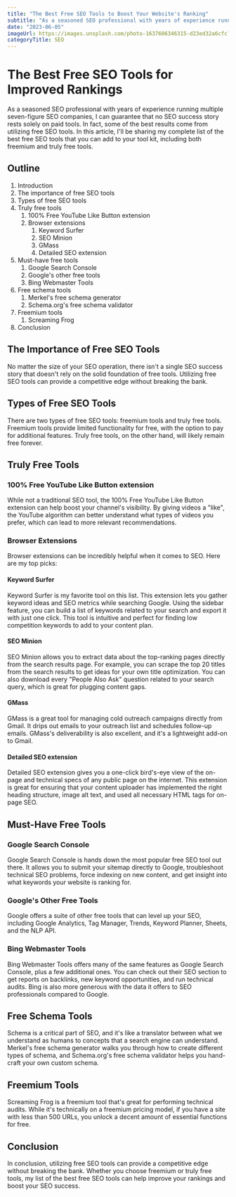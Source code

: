 ```yaml
---
title: "The Best Free SEO Tools to Boost Your Website's Ranking"
subtitle: "As a seasoned SEO professional with years of experience running multiple seven-figure SEO companies, I can guarantee that no SEO success story rests solely on paid tools. In fact, some of the best results come from utilizing free SEO tools. In this article, I'll be sharing my complete list of the best free SEO tools that you can add to your tool kit, including both freemium and truly free tools. "
date: "2023-06-05"
imageUrl: https://images.unsplash.com/photo-1637606346315-d23ed32a6cfc?ixlib=rb-4.0.3&ixid=M3wxMjA3fDB8MHxwaG90by1wYWdlfHx8fGVufDB8fHx8fA%3D%3D&auto=format&fit=crop&w=1770&q=80
categoryTitle: SEO
---
```


# The Best Free SEO Tools for Improved Rankings

As a seasoned SEO professional with years of experience running multiple seven-figure SEO companies, I can guarantee that no SEO success story rests solely on paid tools. In fact, some of the best results come from utilizing free SEO tools. In this article, I'll be sharing my complete list of the best free SEO tools that you can add to your tool kit, including both freemium and truly free tools.

## Outline

1. Introduction
2. The importance of free SEO tools
3. Types of free SEO tools
4. Truly free tools
    1. 100% Free YouTube Like Button extension
    2. Browser extensions
        1. Keyword Surfer
        2. SEO Minion
        3. GMass
        4. Detailed SEO extension
5. Must-have free tools
    1. Google Search Console
    2. Google's other free tools
    3. Bing Webmaster Tools
6. Free schema tools
    1. Merkel's free schema generator
    2. Schema.org's free schema validator
7. Freemium tools
    1. Screaming Frog
8. Conclusion

## The Importance of Free SEO Tools

No matter the size of your SEO operation, there isn't a single SEO success story that doesn't rely on the solid foundation of free tools. Utilizing free SEO tools can provide a competitive edge without breaking the bank. 

## Types of Free SEO Tools

There are two types of free SEO tools: freemium tools and truly free tools. Freemium tools provide limited functionality for free, with the option to pay for additional features. Truly free tools, on the other hand, will likely remain free forever. 

## Truly Free Tools

### 100% Free YouTube Like Button extension

While not a traditional SEO tool, the 100% Free YouTube Like Button extension can help boost your channel's visibility. By giving videos a "like", the YouTube algorithm can better understand what types of videos you prefer, which can lead to more relevant recommendations.

### Browser Extensions

Browser extensions can be incredibly helpful when it comes to SEO. Here are my top picks:

#### Keyword Surfer

Keyword Surfer is my favorite tool on this list. This extension lets you gather keyword ideas and SEO metrics while searching Google. Using the sidebar feature, you can build a list of keywords related to your search and export it with just one click. This tool is intuitive and perfect for finding low competition keywords to add to your content plan.

#### SEO Minion

SEO Minion allows you to extract data about the top-ranking pages directly from the search results page. For example, you can scrape the top 20 titles from the search results to get ideas for your own title optimization. You can also download every "People Also Ask" question related to your search query, which is great for plugging content gaps.

#### GMass

GMass is a great tool for managing cold outreach campaigns directly from Gmail. It drips out emails to your outreach list and schedules follow-up emails. GMass's deliverability is also excellent, and it's a lightweight add-on to Gmail.

#### Detailed SEO extension

Detailed SEO extension gives you a one-click bird's-eye view of the on-page and technical specs of any public page on the internet. This extension is great for ensuring that your content uploader has implemented the right heading structure, image alt text, and used all necessary HTML tags for on-page SEO.

## Must-Have Free Tools

### Google Search Console

Google Search Console is hands down the most popular free SEO tool out there. It allows you to submit your sitemap directly to Google, troubleshoot technical SEO problems, force indexing on new content, and get insight into what keywords your website is ranking for.

### Google's Other Free Tools

Google offers a suite of other free tools that can level up your SEO, including Google Analytics, Tag Manager, Trends, Keyword Planner, Sheets, and the NLP API. 

### Bing Webmaster Tools

Bing Webmaster Tools offers many of the same features as Google Search Console, plus a few additional ones. You can check out their SEO section to get reports on backlinks, new keyword opportunities, and run technical audits. Bing is also more generous with the data it offers to SEO professionals compared to Google.

## Free Schema Tools

Schema is a critical part of SEO, and it's like a translator between what we understand as humans to concepts that a search engine can understand. Merkel's free schema generator walks you through how to create different types of schema, and Schema.org's free schema validator helps you hand-craft your own custom schema.

## Freemium Tools

Screaming Frog is a freemium tool that's great for performing technical audits. While it's technically on a freemium pricing model, if you have a site with less than 500 URLs, you unlock a decent amount of essential functions for free.

## Conclusion

In conclusion, utilizing free SEO tools can provide a competitive edge without breaking the bank. Whether you choose freemium or truly free tools, my list of the best free SEO tools can help improve your rankings and boost your SEO success.


